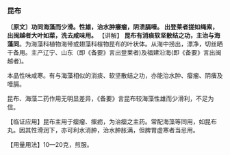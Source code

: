 ### 昆布

**〔原文〕功同海藻而少滑。性雄，治水肿癭瘤，阴溃膈噎。	出登莱者搓如绳索，出闽越者大叶如菜，洗去咸味用。**
【讲解】 **昆布有消痰软坚散结之功，主治与海藻同**。为海藻科植物海带或翅藻科楦物昆布的叶状体。从海中捞出，漂净，切丝晒干备用。主产辽宁、山东（即《备要》言出登莱者)及福建沿海(即《备要》言出闽越者)。

本品性味咸寒。有与海藻相似的消痰、软坚散结之功，亦能治水肿、瘿瘤、阴㿉及噎膈。

昆布、海藻二药作用无明显差异，《备要》言昆布较海藻性雄而少滑利，不足为信。

【临证应用】昆布主用于瘿瘤、瘰疬，为治瘿之主药。常配海藻等同用，如昆布丸。因其性滑润下，亦可利水消肿，治水肿胀满，但脾胃虚寒者当忌用。	

【用量用法】10—20克，煎服。
